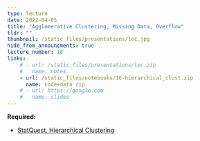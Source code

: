 ```yaml
---
type: lecture
date: 2022-04-05
title: "Agglomerative Clustering, Missing Data, Overflow"
tldr: ""
thumbnail: /static_files/presentations/lec.jpg
hide_from_announcments: true
lecture_number: 16
links: 
    # - url: /static_files/presentations/lec.zip
    #   name: notes
    - url: /static_files/notebooks/16-hierarchical_clust.zip
      name: code+data zip
    # - url: https://google.com
    #   name: slides
---
```


**Required:**
- [StatQuest, Hierarchical Clustering](https://www.youtube.com/watch?v=7xHsRkOdVwo)
